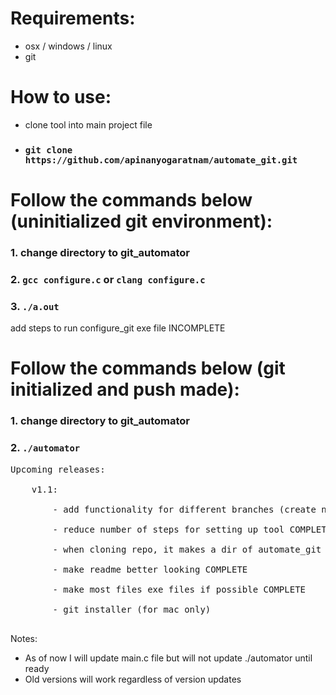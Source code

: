# Requirements:
* osx / windows / linux
* git

# How to use:
* clone tool into main project file
* ### `git clone https://github.com/apinanyogaratnam/automate_git.git`

# Follow the commands below (uninitialized git environment):
### 1. change directory to git_automator
### 2. `gcc configure.c` or `clang configure.c`
### 3. `./a.out`
add steps to run configure_git exe file INCOMPLETE


# Follow the commands below (git initialized and push made): 
### 1. change directory to git_automator
### 2. `./automator`

<pre>
Upcoming releases: <br />
    v1.1: <br />
        - add functionality for different branches (create new file) <br />
        - reduce number of steps for setting up tool COMPLETE<br />
        - when cloning repo, it makes a dir of automate_git (update commands with this change) COMPLETE<br />
        - make readme better looking COMPLETE <br />
        - make most files exe files if possible COMPLETE<br />
        - git installer (for mac only) <br />
</pre>

Notes: <br />
- As of now I will update main.c file but will not update ./automator until ready 
- Old versions will work regardless of version updates